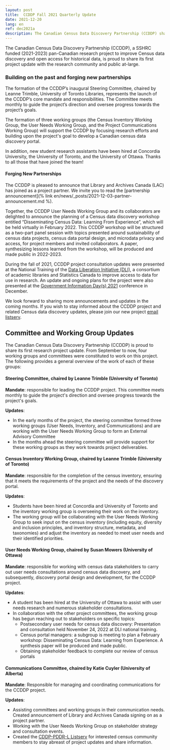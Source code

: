 ```yaml
---
layout: post
title:  CCDDP Fall 2021 Quarterly Update
date: 2021-12-20
lang: en
ref: dec2021a
description: The Canadian Census Data Discovery Partnership (CCDDP) shares its first project update, December 2021.
---
```

The Canadian Census Data Discovery Partnership (CCDDP), a SSHRC funded (2021-2023) pan-Canadian research project to improve Census data discovery and open access for historical data, is proud to share its first project update with the research community and public at-large.<!--more-->

### Building on the past and forging new partnerships
The formation of the CCDDP’s inaugural Steering Committee, chaired by Leanne Trimble, University of Toronto Libraries, represents the launch of the CCDDP’s core mandate and responsibilities. The Committee meets monthly to guide the project’s direction and oversee progress towards the project’s goals.

The formation of three working groups (the Census Inventory Working Group, the User Needs Working Group, and the Project Communications Working Group) will support the CCDDP by focusing research efforts and building upon the project's goal to develop a Canadian census data discovery portal.

In addition, new student research assistants have been hired at Concordia University, the University of Toronto, and the University of Ottawa. Thanks to all those that have joined the team!

#### Forging New Partnerships
The CCDDP is pleased to announce that Library and Archives Canada (LAC) has joined as a project partner. We invite you to read the [partnership announcement](% link en/news/_posts/2021-12-03-partner-announcement.md %).

Together, the CCDDP User Needs Working Group and its collaborators are delighted to announce the planning of a Census data discovery workshop entitled “Disseminating Census Data: Learning From Experience”, which will be held virtually in February 2022. This CCDDP workshop will be structured as a two-part panel session with topics presented around sustainability of census data projects, census data portal design, and microdata privacy and access, for project members and invited collaborators. A paper, synthesizing lessons learned from the workshop, will be produced and made public in 2022-2023.  

During the fall of 2021, CCDDP project consultation updates were presented at the National Training of the [Data Liberation Initiative (DLI)](https://dli-training.github.io/2021/en/1-historical/), a consortium of academic libraries and Statistics Canada to improve access to data for use in research.  An update and ongoing plans for the project were also presented at the [Government Information Day(s) 2021](https://www.governmentinformationday.ca/) conference in December.

We look forward to sharing more announcements and updates in the coming months.
If you wish to stay informed about the CCDDP project and related Census data discovery updates, please join our new project [email listserv](http://listserv.utoronto.ca/cgi-bin/wa?A0=CDDP-PDDR-L).

## Committee and Working Group Updates

The Canadian Census Data Discovery Partnership (CCDDP) is proud to share its first research project update. From September to now, four working groups and committees were constituted to work on this project. The following provides a general overview of the work of each of these groups:

#### Steering Committee, chaired by Leanne Trimble (University of Toronto)  
**Mandate**: responsible for leading the CCDDP project. This committee meets monthly to guide the project's direction and oversee progress towards the project's goals.

**Updates**:
- In the early months of the project, the steering committee formed three working groups (User Needs, Inventory, and Communications) and are working with the User Needs Working Group to form an External Advisory Committee
- In the months ahead the steering committee will provide support for these working groups as they work towards project deliverables.

#### Census Inventory Working Group, chaired by Leanne Trimble (University of Toronto)  
**Mandate**: responsible for the completion of the census inventory, ensuring that it meets the requirements of the project and the needs of the discovery portal.

**Updates**:
- Students have been hired at Concordia and University of Toronto and the inventory working group is overseeing their work on the inventory.
- The working group will be collaborating with the User Needs Working Group to seek input on the census inventory (including equity, diversity and inclusion principles, and inventory structure, metadata, and taxonomies) and adjust the inventory as needed to meet user needs and their identified priorities.

#### User Needs Working Group, chaired by Susan Mowers (University of Ottawa)  
**Mandate**: responsible for working with census data stakeholders to carry out user needs consultations around census data discovery, and subsequently, discovery portal design and development, for the CCDDP project.

**Updates**:
- A student has been hired at the University of Ottawa to assist with user needs research and numerous stakeholder consultations.
- In collaboration with the other project committees, the working group has begun reaching out to stakeholders on specific topics:
  - Postsecondary user needs for census data discovery: Presentation and consultation held November 24, 2022 at DLI national training.
  - Census portal managers: a subgroup is meeting to plan a February workshop: Disseminating Census Data: Learning from Experience. A synthesis paper will be produced and made public.
  - Obtaining stakeholder feedback to complete our review of census portals

#### Communications Committee, chaired by Katie Cuyler (University of Alberta)  
**Mandate**: Responsible for managing and coordinating communications for the CCDDP project.

**Updates**:
- Assisting committees and working groups in their communication needs.
Created announcement of Library and Archives Canada signing on as a project partner.
- Working with the User Needs Working Group on stakeholder strategy and consultation events.  
- Created the [CDDP-PDDR-L Listserv](https://listserv.utoronto.ca/cgi-bin/wa?A0=CDDP-PDDR-L) for interested census community members to stay abreast of project updates and share information.
